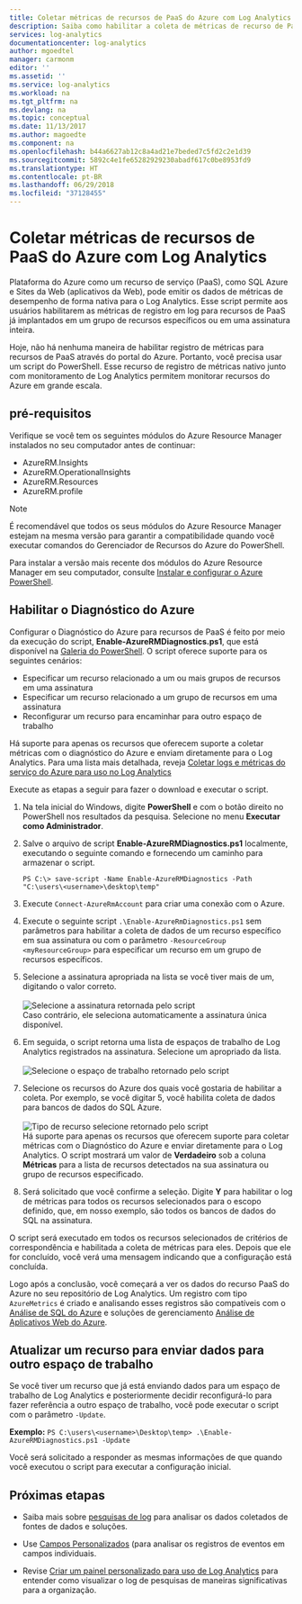 ```yaml
---
title: Coletar métricas de recursos de PaaS do Azure com Log Analytics | Microsoft Docs
description: Saiba como habilitar a coleta de métricas de recurso de PaaS do Azure usando o PowerShell para retenção e análise no Log Analytics.
services: log-analytics
documentationcenter: log-analytics
author: mgoedtel
manager: carmonm
editor: ''
ms.assetid: ''
ms.service: log-analytics
ms.workload: na
ms.tgt_pltfrm: na
ms.devlang: na
ms.topic: conceptual
ms.date: 11/13/2017
ms.author: magoedte
ms.component: na
ms.openlocfilehash: b44a6627ab12c8a4ad21e7beded7c5fd2c2e1d39
ms.sourcegitcommit: 5892c4e1fe65282929230abadf617c0be8953fd9
ms.translationtype: HT
ms.contentlocale: pt-BR
ms.lasthandoff: 06/29/2018
ms.locfileid: "37128455"
---
```

# <a name="configure-collection-of-azure-paas-resource-metrics-with-log-analytics"></a>Coletar métricas de recursos de PaaS do Azure com Log Analytics

Plataforma do Azure como um recurso de serviço (PaaS), como SQL Azure e Sites da Web (aplicativos da Web), pode emitir os dados de métricas de desempenho de forma nativa para o Log Analytics. Esse script permite aos usuários habilitarem as métricas de registro em log para recursos de PaaS já implantados em um grupo de recursos específicos ou em uma assinatura inteira. 

Hoje, não há nenhuma maneira de habilitar registro de métricas para recursos de PaaS através do portal do Azure. Portanto, você precisa usar um script do PowerShell. Esse recurso de registro de métricas nativo junto com monitoramento de Log Analytics permitem monitorar recursos do Azure em grande escala. 

## <a name="prerequisites"></a>pré-requisitos
Verifique se você tem os seguintes módulos do Azure Resource Manager instalados no seu computador antes de continuar:

- AzureRM.Insights
- AzureRM.OperationalInsights
- AzureRM.Resources
- AzureRM.profile

>[!NOTE]
>É recomendável que todos os seus módulos do Azure Resource Manager estejam na mesma versão para garantir a compatibilidade quando você executar comandos do Gerenciador de Recursos do Azure do PowerShell.
>
Para instalar a versão mais recente dos módulos do Azure Resource Manager em seu computador, consulte [Instalar e configurar o Azure PowerShell](https://docs.microsoft.com/powershell/azure/install-azurerm-ps?view=azurermps-4.4.1#update-azps).  

## <a name="enable-azure-diagnostics"></a>Habilitar o Diagnóstico do Azure  
Configurar o Diagnóstico do Azure para recursos de PaaS é feito por meio da execução do script, **Enable-AzureRMDiagnostics.ps1**, que está disponível na [Galeria do PowerShell](https://www.powershellgallery.com/packages/Enable-AzureRMDiagnostics/2.52/DisplayScript).  O script oferece suporte para os seguintes cenários:
  
* Especificar um recurso relacionado a um ou mais grupos de recursos em uma assinatura  
* Especificar um recurso relacionado a um grupo de recursos em uma assinatura  
* Reconfigurar um recurso para encaminhar para outro espaço de trabalho

Há suporte para apenas os recursos que oferecem suporte a coletar métricas com o diagnóstico do Azure e enviam diretamente para o Log Analytics.  Para uma lista mais detalhada, reveja [Coletar logs e métricas do serviço do Azure para uso no Log Analytics](log-analytics-azure-storage.md) 

Execute as etapas a seguir para fazer o download e executar o script.

1.  Na tela inicial do Windows, digite **PowerShell** e com o botão direito no PowerShell nos resultados da pesquisa.  Selecione no menu **Executar como Administrador**.   
2. Salve o arquivo de script **Enable-AzureRMDiagnostics.ps1** localmente, executando o seguinte comando e fornecendo um caminho para armazenar o script.    

    ```
    PS C:\> save-script -Name Enable-AzureRMDiagnostics -Path "C:\users\<username>\desktop\temp"
    ```

3. Execute `Connect-AzureRmAccount` para criar uma conexão com o Azure.   
4. Execute o seguinte script `.\Enable-AzureRmDiagnostics.ps1` sem parâmetros para habilitar a coleta de dados de um recurso específico em sua assinatura ou com o parâmetro `-ResourceGroup <myResourceGroup>` para especificar um recurso em um grupo de recursos específicos.   
5. Selecione a assinatura apropriada na lista se você tiver mais de um, digitando o valor correto.<br><br> ![Selecione a assinatura retornada pelo script](./media/log-analytics-collect-azurepass-posh/script-select-subscription.png)<br> Caso contrário, ele seleciona automaticamente a assinatura única disponível.
6. Em seguida, o script retorna uma lista de espaços de trabalho de Log Analytics registrados na assinatura.  Selecione um apropriado da lista.<br><br> ![Selecione o espaço de trabalho retornado pelo script](./media/log-analytics-collect-azurepass-posh/script-select-workspace.png)<br> 
7. Selecione os recursos do Azure dos quais você gostaria de habilitar a coleta. Por exemplo, se você digitar 5, você habilita coleta de dados para bancos de dados do SQL Azure.<br><br> ![Tipo de recurso selecione retornado pelo script](./media/log-analytics-collect-azurepass-posh/script-select-resource.png)<br>
   Há suporte para apenas os recursos que oferecem suporte para coletar métricas com o Diagnóstico do Azure e enviar diretamente para o Log Analytics.  O script mostrará um valor de **Verdadeiro** sob a coluna **Métricas** para a lista de recursos detectados na sua assinatura ou grupo de recursos especificado.    
8. Será solicitado que você confirme a seleção.  Digite **Y** para habilitar o log de métricas para todos os recursos selecionados para o escopo definido, que, em nosso exemplo, são todos os bancos de dados do SQL na assinatura.  

O script será executado em todos os recursos selecionados de critérios de correspondência e habilitada a coleta de métricas para eles. Depois que ele for concluído, você verá uma mensagem indicando que a configuração está concluída.  

Logo após a conclusão, você começará a ver os dados do recurso PaaS do Azure no seu repositório de Log Analytics.  Um registro com tipo `AzureMetrics` é criado e analisando esses registros são compatíveis com o [Análise de SQL do Azure](log-analytics-azure-sql.md) e soluções de gerenciamento [Análise de Aplicativos Web do Azure](log-analytics-azure-web-apps-analytics.md).   

## <a name="update-a-resource-to-send-data-to-another-workspace"></a>Atualizar um recurso para enviar dados para outro espaço de trabalho
Se você tiver um recurso que já está enviando dados para um espaço de trabalho de Log Analytics e posteriormente decidir reconfigurá-lo para fazer referência a outro espaço de trabalho, você pode executar o script com o parâmetro `-Update`.  

**Exemplo:** 
`PS C:\users\<username>\Desktop\temp> .\Enable-AzureRMDiagnostics.ps1 -Update`

Você será solicitado a responder as mesmas informações de que quando você executou o script para executar a configuração inicial.  

## <a name="next-steps"></a>Próximas etapas

* Saiba mais sobre [pesquisas de log](log-analytics-log-searches.md) para analisar os dados coletados de fontes de dados e soluções. 

* Use [Campos Personalizados](log-analytics-custom-fields.md) (para analisar os registros de eventos em campos individuais.

* Revise [Criar um painel personalizado para uso de Log Analytics](log-analytics-dashboards.md) para entender como visualizar o log de pesquisas de maneiras significativas para a organização.
